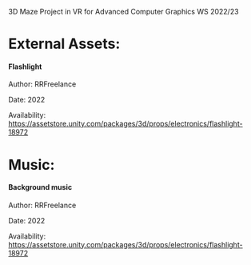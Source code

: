 3D Maze Project in VR for Advanced Computer Graphics WS 2022/23

<h1>External Assets:</h1>

<h4>Flashlight</h4>

Author: RRFreelance

Date: 2022

Availability: https://assetstore.unity.com/packages/3d/props/electronics/flashlight-18972

<h1>Music:</h1>

<h4>Background music</h4>

Author: RRFreelance

Date: 2022

Availability: https://assetstore.unity.com/packages/3d/props/electronics/flashlight-18972


